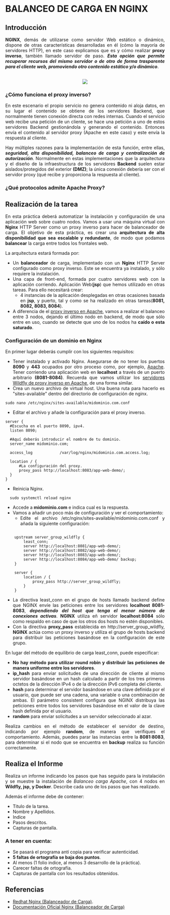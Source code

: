 <div align="justify">

# BALANCEO DE CARGA EN NGINX

## Introducción

  __NGINX__, demás de utilizarse como servidor Web estático o dinámico, dispone de otras características desarrolladas en él (cómo la mayoría de servidores HTTP), en este caso explicamos que es y cómo realizar __proxy inverso__, también llamado servidor de paso. ___Esta opción que permite recuperar recursos del mismo servidor o de otro de forma trasparente para el cliente web, promoviendo otro contenido estático y/o dinámico___.

</br>

<div align="center">
  <img src="https://jelastic.com/blog/wp-content/uploads/2014/10/server-diagram_2.png" >
</div>


### ¿Cómo funciona el proxy inverso?

  En este escenario el propio servicio no genera contenido ni aloja datos, en su lugar el contenido se obtiene de los servidores Backend, que normalmente tienen conexión directa con redes internas. Cuando el servicio web recibe una petición de un cliente, se hace una petición a uno de estos servidores Backend gestionándola y generando el contenido. Entonces envía el contenido al servidor proxy (Apache en este caso) y este envía la respuesta al cliente.

  Hay múltiples razones para la implementación de esta función, entre ellas, ___seguridad, alta disponibilidad, balanceo de carga y centralización de autorización___. Normalmente en estas implementaciones que la arquitectura y el diseño de la infraestructura de los servidores __Backend__ suelen estar aislados/protegidos del exterior __(DMZ)__; la única conexión debería ser con el servidor proxy (qué recibe y proporciona la respuesta al cliente).

### ¿Qué protocolos admite Apache Proxy?



## Realización de la tarea

  En esta práctica deberá automatizar la instalación y configuración de una aplicación web sobre cuatro nodos. Vamos a usar una máquina virtual con __Nginx__ HTTP Server como un proxy inverso para hacer de balanceador de carga. El objetivo de esta práctica, es crear una __arquitectura de alta disponibilidad que sea escalable y redundante__, de modo que podamos __balancear__ la carga entre todos los frontales web.

  La arquitectura estará formada por:
  - Un __balanceador__ de carga, implementado con un __Nginx__ HTTP Server configurado como proxy inverso. Este se encuentra ya instalado, y sólo requiere la instalación.
  - Una capa de front-end, formada por cuatro servidores web con la aplicación corriendo. Aplicación Web(__jsp__) que hemos utilizado en otras tareas. Para ello necesitará crear:
    - 4 instancias de la aplicación desplegadas en otras ocasiones basada en __jsp__, y puerto, tal y como se ha realizado en otras tareas(__8081, 8082, 8083, 8084__).
  - A diferencia de el [proxy inverso en Apache](balanceo-carga-apache.md), vamos a realizar el balanceo entre 3 nodos, dejando el último nodo en backend, de modo que sólo entre en uso, cuando se detecte que uno de los nodos ha __caído o esta saturado__.

### Configuración de un dominio en Nginx

  En primer lugar deberás cumplir con los siguientes requisitos:
  - Tener instalado y activado Nginx. Asegurarse de no tener los puertos __8090__ y __443__ ocupados por otro proceso como, por ejemplo, [Apache](balanceo-carga-apache.md).
  Tener corriendo una aplicación web en __localhost__ a través de un puerto arbitrario __(8081-8084)__. Recuerda que vamos utilizar los [servidores Wildfly de proxy inverso en Apache](balanceo-carga-apache.md), de una forma similar.
  - Crea un nuevo archivo de virtual host. Una buena ruta para hacerlo es "sites-available" dentro del directorio de configuración de nginx.

  ```console
  sudo nano /etc/nginx/sites-available/midominio.com.conf
  ```
  - Editar el archivo y añade la configuración para el proxy inverso.

  ```console
  server {
    #Escucha en el puerto 8090, ipv4.
    listen 8090;

    #Aquí deberás introducir el nombre de tu dominio.
    server_name midominio.com;

    access_log            /var/log/nginx/midominio.com.access.log;

    location / {
        #La configuración del proxy.
        proxy_pass http://localhost:8083/app-web-demo/;
    }
  }

  ```
 - Reinicia Nginx.

  ```console
    sudo systemctl reload nginx
  ```
  - Accede a __midominio.com__ e indica cual es la respuesta.
  - Vamos a añadir un poco más de configuración y ver el comportamiento:
    - Edite el archivo /etc/nginx/sites-available/midominio.com.conf y añada la siguiente configuración:
  ```console

      upstream server_group_wildfly {
          least_conn;
          server http://localhost:8081/app-web-demo/;
          server http://localhost:8082/app-web-demo/;
          server http://localhost:8083/app-web-demo/;
          server http://localhost:8084/app-web-demo/ backup;
      }

      server {
          location / {
              proxy_pass http://server_group_wildfly;
          }
      }
  
  ```

  - La directiva least_conn en el grupo de hosts llamado backend define que NGINX envíe las peticiones entre los servidores __localhost 8081-8083__, ___dependiendo del host que tenga el menor número de conexiones activas___. __NGINX__ utiliza eñ servidor __localhost:8084__ sólo como respaldo en caso de que los otros dos hosts no estén disponibles.
  - Con la directiva __proxy_pass__ establecida en http://server_group_wildfly, __NGINX__ actúa como un proxy inverso y utiliza el grupo de hosts backend para distribuir las peticiones basándose en la configuración de este grupo.

  En lugar del método de equilibrio de carga least_conn, puede especificar:
  - __No hay método para utilizar round robin y distribuir las peticiones de manera uniforme entre los servidores__.
  - __ip_hash__ para enviar solicitudes de una dirección de cliente al mismo servidor basándose en un hash calculado a partir de los tres primeros octetos de la dirección IPv4 o de la dirección IPv6 completa del cliente.
  - __hash__ para determinar el servidor basándose en una clave definida por el usuario, que puede ser una cadena, una variable o una combinación de ambas. El parámetro consistent configura que NGINX distribuya las peticiones entre todos los servidores basándose en el valor de la clave hash definida por el usuario.
  - __random__ para enviar solicitudes a un servidor seleccionado al azar.

Realiza cambios en el método de establecer el servidor de destino, indicando por ejemplo __random__, de manera que verifiques el comportamiento. Además, puedes parar las instancias entre la __8081:8083__, para determinar si el nodo que se encuentra en __backup__ realiza su función correctamente.
## Realiza el Informe

  Realiza un informe indicando los pasos que has seguido para la instalación y se muestre la instalación de _Balanceo carga Apache_, con 4 nodos en __Wildfly, jsp, y Docker__. Describe cada uno de los pasos que has realizado.

  Además el informe debe de contener:
   - Titulo de la tarea.
   - Nombre y Apellidos.
   - Indice
   - Pasos descritos.
   - Capturas de pantalla.

### A tener en cuenta:

  - Se pasará el programa antí copia para verificar autenticidad.
  - __5 faltas de ortografía se baja dos puntos__.
  - Al menos (1 folio indice, al menos 3 desarrollo de la práctica).
  - Carecer faltas de ortografía.
  - Capturas de pantalla con los resultados obtenidos.

## Referencias

- [Redhat Nginx (Balanceador de Carga)](https://access.redhat.com/documentation/es-es/red_hat_enterprise_linux/8/html/deploying_different_types_of_servers/configuring-nginx-as-an-http-load-balancer_setting-up-and-configuring-nginx).
- [Documentación Oficial Nginx (Balanceador de Carga)](
https://docs.nginx.com/nginx/admin-guide/load-balancer/http-load-balancer/)

</div>
